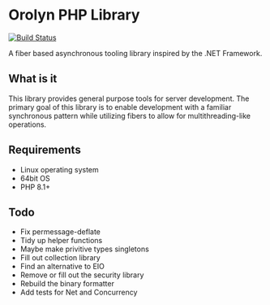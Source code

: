 Orolyn PHP Library
==================

[![Build Status](https://travis-ci.org/orolyn/orolyn.svg?branch=master)](https://travis-ci.org/orolyn/orolyn)

A fiber based asynchronous tooling library inspired by the .NET Framework.

What is it
----------

This library provides general purpose tools for server development. The primary goal of this library is to enable
development with a familiar synchronous pattern while utilizing fibers to allow for multithreading-like operations.

Requirements
------------

- Linux operating system
- 64bit OS
- PHP 8.1+

Todo
----

- Fix permessage-deflate
- Tidy up helper functions
- Maybe make privitive types singletons
- Fill out collection library
- Find an alternative to EIO
- Remove or fill out the security library
- Rebuild the binary formatter
- Add tests for Net and Concurrency
